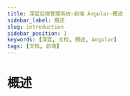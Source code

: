 ```yaml
---
title: 深蓝后端管理系统-前端 Angular-概述
sidebar_label: 概述
slug: introduction
sidebar_position: 1
keywords: [深蓝, 文档, 概述, Angular]
tags: [文档, 前端]
---
```


# 概述